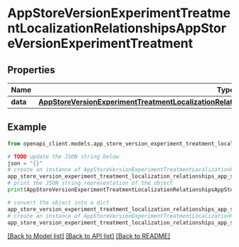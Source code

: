 # AppStoreVersionExperimentTreatmentLocalizationRelationshipsAppStoreVersionExperimentTreatment


## Properties

Name | Type | Description | Notes
------------ | ------------- | ------------- | -------------
**data** | [**AppStoreVersionExperimentTreatmentLocalizationRelationshipsAppStoreVersionExperimentTreatmentData**](AppStoreVersionExperimentTreatmentLocalizationRelationshipsAppStoreVersionExperimentTreatmentData.md) |  | [optional] 

## Example

```python
from openapi_client.models.app_store_version_experiment_treatment_localization_relationships_app_store_version_experiment_treatment import AppStoreVersionExperimentTreatmentLocalizationRelationshipsAppStoreVersionExperimentTreatment

# TODO update the JSON string below
json = "{}"
# create an instance of AppStoreVersionExperimentTreatmentLocalizationRelationshipsAppStoreVersionExperimentTreatment from a JSON string
app_store_version_experiment_treatment_localization_relationships_app_store_version_experiment_treatment_instance = AppStoreVersionExperimentTreatmentLocalizationRelationshipsAppStoreVersionExperimentTreatment.from_json(json)
# print the JSON string representation of the object
print(AppStoreVersionExperimentTreatmentLocalizationRelationshipsAppStoreVersionExperimentTreatment.to_json())

# convert the object into a dict
app_store_version_experiment_treatment_localization_relationships_app_store_version_experiment_treatment_dict = app_store_version_experiment_treatment_localization_relationships_app_store_version_experiment_treatment_instance.to_dict()
# create an instance of AppStoreVersionExperimentTreatmentLocalizationRelationshipsAppStoreVersionExperimentTreatment from a dict
app_store_version_experiment_treatment_localization_relationships_app_store_version_experiment_treatment_from_dict = AppStoreVersionExperimentTreatmentLocalizationRelationshipsAppStoreVersionExperimentTreatment.from_dict(app_store_version_experiment_treatment_localization_relationships_app_store_version_experiment_treatment_dict)
```
[[Back to Model list]](../README.md#documentation-for-models) [[Back to API list]](../README.md#documentation-for-api-endpoints) [[Back to README]](../README.md)


